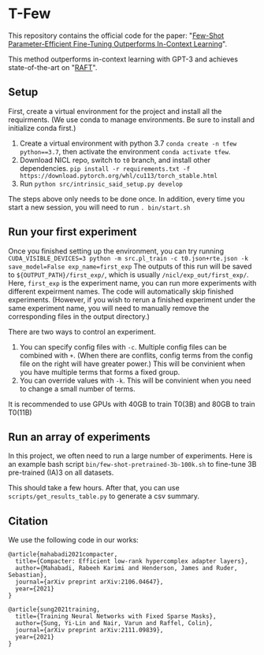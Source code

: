 # T-Few

This repository contains the official code for the paper: "[Few-Shot Parameter-Efficient Fine-Tuning Outperforms In-Context Learning]()".

This method outperforms in-context learning with GPT-3 and achieves state-of-the-art on "[RAFT](https://huggingface.co/spaces/ought/raft-leaderboard)".

## Setup

First, create a virtual environment for the project and install all the requirments.
(We use conda to manage environments. Be sure to install and initialize conda first.)

1. Create a virtual environment with python 3.7 `conda create -n tfew python==3.7`, then activate the environment `conda activate tfew`.
2. Download NICL repo, switch to `t0` branch, and install other dependencies. `pip install -r requirements.txt -f https://download.pytorch.org/whl/cu113/torch_stable.html`
3. Run `python src/intrinsic_said_setup.py develop`

The steps above only needs to be done once. In addition, every time you start a new session, you will need to run `. bin/start.sh`

## Run your first experiment

Once you finished setting up the environment, you can try running
`CUDA_VISIBLE_DEVICES=3 python -m src.pl_train -c t0.json+rte.json -k save_model=False exp_name=first_exp`
The outputs of this run will be saved to `${OUTPUT_PATH}/first_exp/`, which is usually `/nicl/exp_out/first_exp/`. Here, `first_exp` is the experiment name, you can run more experiments with different expeirment names. The code will automatically skip finished experiments. (However, if you wish to rerun a finished experiment under the same experiment name, you will need to manually remove the corresponding files in the output directory.)

There are two ways to control an experiment.

1. You can specify config files with `-c`. Multiple config files can be combined with `+`. (When there are conflits, config terms from the config file on the right will have greater power.) This will be convinient when you have multiple terms that forms a fixed group.
2. You can override values with `-k`. This will be convinient when you need to change a small number of terms.

It is recommended to use GPUs with 40GB to train T0(3B) and 80GB to train T0(11B)

## Run an array of experiments

In this project, we often need to run a large number of experiments.
Here is an example bash script `bin/few-shot-pretrained-3b-100k.sh` to fine-tune 3B pre-trained (IA)3 on all datasets.

This should take a few hours. After that, you can use `scripts/get_results_table.py` to generate a csv summary.

## Citation

We use the following code in our works:

```
@article{mahabadi2021compacter,
  title={Compacter: Efficient low-rank hypercomplex adapter layers},
  author={Mahabadi, Rabeeh Karimi and Henderson, James and Ruder, Sebastian},
  journal={arXiv preprint arXiv:2106.04647},
  year={2021}
}

@article{sung2021training,
  title={Training Neural Networks with Fixed Sparse Masks},
  author={Sung, Yi-Lin and Nair, Varun and Raffel, Colin},
  journal={arXiv preprint arXiv:2111.09839},
  year={2021}
}
```
